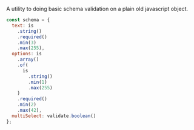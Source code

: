 A utility to doing basic schema validation on a plain old javascript object.

```javascript
const schema = {
  text: is
    .string()
    .required()
    .min(3)
    .max(255),
  options: is
    .array()
    .of(
      is
        .string()
        .min(1)
        .max(255)
    )
    .required()
    .min(2)
    .max(42),
  multiSelect: validate.boolean()
};
```
